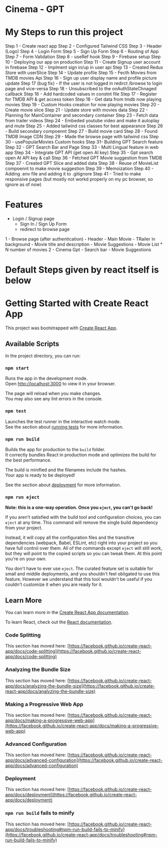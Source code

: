 # Cinema - GPT

# My Steps to run this project

 Step 1 - Create react app
 Step 2 - Configured Tailwind CSS
 Step 3 - Header (Logo)
 Step 4 - Login Form
 Step 5 - Sign Up Form
 Step 6 - Routing of App
 Step 7 - Form Validation
 Step 8 - useRef hook
 Step 9 - Firebase setup
 Step 10 - Deploying our app on production
 Step 11 - Create Signup user account in firebase
 Step 12 - Implment sign in/up in user api
 Step 13 - Created Redux Store with userSlice
 Step 14 - Update profile
 Step 15 - Fecth Movies from TMDB movies Api 
 Step 16 - Sign up user display name and profile picture update
 Step 17 (bug fix) - If the user is not logged in redirct /browse to login page and vice-versa
 Step 18 - Unsubscribed to the onAuthStateChnaged callback
 Step 16 - Add hardcoded values in constnt file
 Step 17 - Register for TMDB API & get access token
 Step 18 - Get data from tmdb now playing movies
 Step 19 - Custom Hooks creation for now playing movies 
 Step 20 - Create movie slice
 Step 21 - Update store with movies data
 Step 22 - Planning for MainContainer and  secondary container
 Step 23 - Fetch data from trailer videos
 Step 24 - Embeded youtube video and make it autoplay and mute
 Step 25 - Added tailwind css classes for best appearance
 Step 26 - Build secondary compoennt
 Step 27 - Build movie card
 Step 28 - Found TMDB Image CDN
 Step 29 - Made the browse page with tailwind css 
 Step 30 - usePopularMovies Custom hooks
 Step 31- Building GPT Search feature
 Step 32 - GPT Search Bar and Page
 Step 33 - Multi Lingual feature in web app
 Step 34 - Integrate GPT API (get open AI key)
 Step 35 - Gpt search open AI API key & call
 Step 36 - Fetched GPT Movie suggestion from TMDB 
 Step 37 - Created GPT Slice and added data
 Step 38 - Reuse of MovieList compoennt to make movie suggestion
 Step 39 - Memoization
 Step 40 - Adding .env file and adding it to .gitignore
 Step 41 - Tried to make responsive pages (but mostly not workd properly on my pc browser, so ignore as of now)

# Features 
 - Login / Signup page
    - Sign In / Sign Up Form
    - redirect to browse page

 1 - Browse page (after authentication)
    - Header
    - Main Movie 
        - TRailer in background
        - Movie title and description
        - Movie Suggestions
            - Movie List * N number of movies
2 - Cinema Gpt
    - Search bar
    - Movie Suggestions






# #############################

# Default Steps given by react itself is below

# Getting Started with Create React App

This project was bootstrapped with [Create React App](https://github.com/facebook/create-react-app).

## Available Scripts

In the project directory, you can run:

### `npm start`

Runs the app in the development mode.\
Open [http://localhost:3000](http://localhost:3000) to view it in your browser.

The page will reload when you make changes.\
You may also see any lint errors in the console.

### `npm test`

Launches the test runner in the interactive watch mode.\
See the section about [running tests](https://facebook.github.io/create-react-app/docs/running-tests) for more information.

### `npm run build`

Builds the app for production to the `build` folder.\
It correctly bundles React in production mode and optimizes the build for the best performance.

The build is minified and the filenames include the hashes.\
Your app is ready to be deployed!

See the section about [deployment](https://facebook.github.io/create-react-app/docs/deployment) for more information.

### `npm run eject`

**Note: this is a one-way operation. Once you `eject`, you can't go back!**

If you aren't satisfied with the build tool and configuration choices, you can `eject` at any time. This command will remove the single build dependency from your project.

Instead, it will copy all the configuration files and the transitive dependencies (webpack, Babel, ESLint, etc) right into your project so you have full control over them. All of the commands except `eject` will still work, but they will point to the copied scripts so you can tweak them. At this point you're on your own.

You don't have to ever use `eject`. The curated feature set is suitable for small and middle deployments, and you shouldn't feel obligated to use this feature. However we understand that this tool wouldn't be useful if you couldn't customize it when you are ready for it.

## Learn More

You can learn more in the [Create React App documentation](https://facebook.github.io/create-react-app/docs/getting-started).

To learn React, check out the [React documentation](https://reactjs.org/).

### Code Splitting

This section has moved here: [https://facebook.github.io/create-react-app/docs/code-splitting](https://facebook.github.io/create-react-app/docs/code-splitting)

### Analyzing the Bundle Size

This section has moved here: [https://facebook.github.io/create-react-app/docs/analyzing-the-bundle-size](https://facebook.github.io/create-react-app/docs/analyzing-the-bundle-size)

### Making a Progressive Web App

This section has moved here: [https://facebook.github.io/create-react-app/docs/making-a-progressive-web-app](https://facebook.github.io/create-react-app/docs/making-a-progressive-web-app)

### Advanced Configuration

This section has moved here: [https://facebook.github.io/create-react-app/docs/advanced-configuration](https://facebook.github.io/create-react-app/docs/advanced-configuration)

### Deployment

This section has moved here: [https://facebook.github.io/create-react-app/docs/deployment](https://facebook.github.io/create-react-app/docs/deployment)

### `npm run build` fails to minify

This section has moved here: [https://facebook.github.io/create-react-app/docs/troubleshooting#npm-run-build-fails-to-minify](https://facebook.github.io/create-react-app/docs/troubleshooting#npm-run-build-fails-to-minify)
